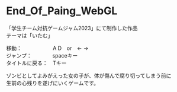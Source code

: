 # End_Of_Paing_WebGL
「学生チーム対抗ゲームジャム2023」にて制作した作品  
テーマは「いたむ」

移動：　　　　　　A D　or　← →  
ジャンプ：　　　　spaceキー  
タイトルに戻る：　Tキー  

ゾンビとしてよみがえった女の子が、体が傷んで腐り切ってしまう前に  
生前の心残りを遂げにいくゲームです。  
